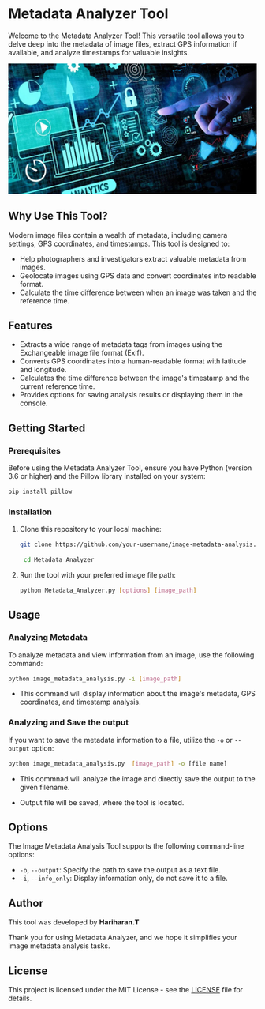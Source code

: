 # Metadata Analyzer Tool

Welcome to the Metadata Analyzer Tool! This versatile tool allows you to delve deep into the metadata of image files, extract GPS information if available, and analyze timestamps for valuable insights.

![Metadata Analyzer Tool](gif.jpg)

## Why Use This Tool?

Modern image files contain a wealth of metadata, including camera settings, GPS coordinates, and timestamps. This tool is designed to:

- Help photographers and investigators extract valuable metadata from images.
- Geolocate images using GPS data and convert coordinates into readable format.
- Calculate the time difference between when an image was taken and the reference time.

## Features

- Extracts a wide range of metadata tags from images using the Exchangeable image file format (Exif).
- Converts GPS coordinates into a human-readable format with latitude and longitude.
- Calculates the time difference between the image's timestamp and the current reference time.
- Provides options for saving analysis results or displaying them in the console.

## Getting Started

### Prerequisites

Before using the Metadata Analyzer Tool, ensure you have Python (version 3.6 or higher) and the Pillow library installed on your system:

```bash
pip install pillow
```

### Installation

1. Clone this repository to your local machine:

   ```bash
   git clone https://github.com/your-username/image-metadata-analysis.git
   ```
   ```bash
    cd Metadata Analyzer
   ``` 

2. Run the tool with your preferred image file path:

   ```bash
   python Metadata_Analyzer.py [options] [image_path]
   ```

## Usage

### Analyzing Metadata

To analyze metadata and view information from an image, use the following command:

```bash
python image_metadata_analysis.py -i [image_path]
```

- This command will display information about the image's metadata, GPS coordinates, and timestamp analysis.

### Analyzing and Save the output

If you want to save the metadata information to a file, utilize the `-o` or `--output` option:

```bash
python image_metadata_analysis.py  [image_path] -o [file name]
```
- This commnad will analyze the image and directly save the output to the given filename.

- Output file will be saved, where the tool is located.

## Options

The Image Metadata Analysis Tool supports the following command-line options:

- `-o`, `--output`: Specify the path to save the output as a text file.
- `-i`, `--info_only`: Display information only, do not save it to a file.
      
## Author

This tool was developed by **Hariharan.T**

  Thank you for using Metadata Analyzer, and we hope it simplifies your image metadata analysis tasks.

## License

This project is licensed under the MIT License - see the [LICENSE](LICENSE) file for details.

